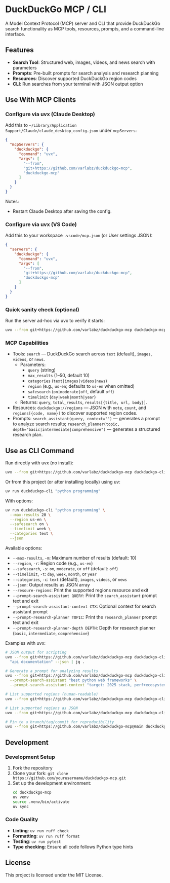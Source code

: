 # DuckDuckGo MCP / CLI

A Model Context Protocol (MCP) server and CLI that provide DuckDuckGo search functionality as MCP tools, resources, prompts, and a command-line interface.

## Features

- **Search Tool**: Structured web, images, videos, and news search with parameters
- **Prompts**: Pre-built prompts for search analysis and research planning
- **Resources**: Discover supported DuckDuckGo region codes
- **CLI**: Run searches from your terminal with JSON output option

## Use With MCP Clients

### Configure via uvx (Claude Desktop)

Add this to `~/Library/Application Support/Claude/claude_desktop_config.json` under `mcpServers`:

```json
{
  "mcpServers": {
    "duckduckgo": {
      "command": "uvx",
      "args": [
        "--from",
        "git+https://github.com/varlabz/duckduckgo-mcp",
        "duckduckgo-mcp"
      ]
    }
  }
}
```

Notes:
- Restart Claude Desktop after saving the config.

### Configure via uvx (VS Code)

Add this to your workspace `.vscode/mcp.json` (or User settings JSON):

```json
{
  "servers": {
    "duckduckgo": {
      "command": "uvx",
      "args": [
        "--from",
        "git+https://github.com/varlabz/duckduckgo-mcp",
        "duckduckgo-mcp"
      ]
    }
  }
}
```

### Quick sanity check (optional)

Run the server ad-hoc via uvx to verify it starts:

```bash
uvx --from git+https://github.com/varlabz/duckduckgo-mcp duckduckgo-mcp
```

### MCP Capabilities

- Tools: `search` — DuckDuckGo search across `text` (default), `images`, `videos`, or `news`.
  - Parameters:
    - `query` (string)
    - `max_results` (1–50, default 10)
    - `categories` (`text|images|videos|news`)
    - `region` (e.g., `us-en`; defaults to `us-en` when omitted)
    - `safesearch` (`on|moderate|off`, default `off`)
    - `timelimit` (`day|week|month|year`)
  - Returns: `query`, `total_results`, `results[{title, url, body}]`.
- Resources: `duckduckgo://regions` — JSON with `note`, `count`, and `regions[{code, name}]` to discover supported region codes.
- Prompts: `search_assistant(query, context="")` — generates a prompt to analyze search results; `research_planner(topic, depth="basic|intermediate|comprehensive")` — generates a structured research plan.

## Use as CLI Command

Run directly with uvx (no install):

```bash
uvx --from git+https://github.com/varlabz/duckduckgo-mcp duckduckgo-cli "python programming"
```

Or from this project (or after installing locally) using uv:

```bash
uv run duckduckgo-cli "python programming"
```

With options:

```bash
uv run duckduckgo-cli "python programming" \
  --max-results 20 \
  --region us-en \
  --safesearch on \
  --timelimit week \
  --categories text \
  --json
```

Available options:
- `--max-results`, `-m`: Maximum number of results (default: 10)
- `--region`, `-r`: Region code (e.g., `us-en`)
- `--safesearch`, `-s`: `on`, `moderate`, or `off` (default: `off`)
- `--timelimit`, `-t`: `day`, `week`, `month`, or `year`
- `--categories`, `-c`: `text` (default), `images`, `videos`, or `news`
- `--json`: Output results as JSON array
- `--resoure-regions`: Print the supported regions resource and exit
- `--prompt-search-assistant QUERY`: Print the `search_assistant` prompt text and exit
- `--prompt-search-assistant-context CTX`: Optional context for search assistant prompt
- `--prompt-research-planner TOPIC`: Print the `research_planner` prompt text and exit
- `--prompt-research-planner-depth DEPTH`: Depth for research planner (`basic`, `intermediate`, `comprehensive`)

Examples with uvx:

```bash
# JSON output for scripting
uvx --from git+https://github.com/varlabz/duckduckgo-mcp duckduckgo-cli \
  "api documentation" --json | jq .

# Generate a prompt for analyzing results
uvx --from git+https://github.com/varlabz/duckduckgo-mcp duckduckgo-cli \
  --prompt-search-assistant "best python web frameworks" \
  --prompt-search-assistant-context "target: 2025 stack, perf+ecosystem"

# List supported regions (human-readable)
uvx --from git+https://github.com/varlabz/duckduckgo-mcp duckduckgo-cli --resoure-regions

# List supported regions as JSON
uvx --from git+https://github.com/varlabz/duckduckgo-mcp duckduckgo-cli --resoure-regions --json

# Pin to a branch/tag/commit for reproducibility
uvx --from git+https://github.com/varlabz/duckduckgo-mcp@main duckduckgo-cli "golang tutorials"
```

## Development
### Development Setup

1. Fork the repository
2. Clone your fork: `git clone https://github.com/yourusername/duckduckgo-mcp.git`
3. Set up the development environment:
   ```bash
   cd duckduckgo-mcp
   uv venv
   source .venv/bin/activate
   uv sync
   ```

### Code Quality

- **Linting**: `uv run ruff check`
- **Formatting**: `uv run ruff format`
- **Testing**: `uv run pytest`
- **Type checking**: Ensure all code follows Python type hints

## License

This project is licensed under the MIT License.